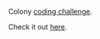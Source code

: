 Colony [coding challenge](https://github.com/JoinColony/coding-challenge).


Check it out [here](https://acenine.github.io/avatar-picker).
